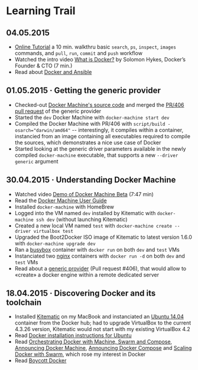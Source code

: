 # Learning Trail

## 04.05.2015

* [Online Tutorial](https://www.docker.com/tryit/) a 10 min. walkthru basic `search`, `ps`, `inspect`, `images` commands, and `pull`, `run`, `commit` and `push` workflow
* Watched the intro video [What is Docker?](https://youtu.be/ZzQfxoMFH0U) by Solomon Hykes, Docker’s Founder & CTO (7 min.)
* Read about [Docker and Ansible](http://www.ansible.com/docker)

## 01.05.2015 · Getting the generic provider

* Checked-out [Docker Machine's source code](https://github.com/docker/machine) and merged the [PR/406 pull request](https://github.com/docker/machine/pull/406) of the generic provider
* Started the `dev` Docker Machine with `docker-machine start dev`
* Compiled the Docker Machine with PR/406 with `script/build -osarch="darwin/amd64"` -- interestingly, it compiles within a container, instancied from an image containing all executables required to compile the sources, which demonstrates a nice use case of Docker
* Started looking at the generic driver parameters available in the newly compiled `docker-machine` executable, that supports a new `--driver generic` argument

## 30.04.2015 · Understanding Docker Machine

* Watched video [Demo of Docker Machine Beta](https://www.youtube.com/watch?v=ePwmiS7GAxQ) (7:47 min)
* Read the [Docker Machine User Guide](https://docs.docker.com/machine/)
* Installed `docker-machine` with HomeBrew
* Logged into the VM named `dev` installed by Kitematic with `docker-machine ssh dev` (without launching Kitematic)
* Created a new local VM named `test` with `docker-machine create --driver virtualbox test`
* Upgraded the Boot2Docker ISO image of Kitematic to latest version 1.6.0 with `docker-machine upgrade dev`
* Ran a [busybox](https://registry.hub.docker.com/_/busybox/) container with `docker run` on both `dev` and `test` VMs
* Instanciated two [nginx](https://registry.hub.docker.com/_/nginx/) containers with `docker run -d` on both `dev` and `test` VMs
* Read about a [generic provider](https://github.com/docker/machine/pull/406) (Pull request #406), that would allow to «create» a docker engine within a remote dedicated server

## 18.04.2015 · Discovering Docker and its toolchain

* Installed [Kitematic](https://kitematic.com/) on my MacBook and instanciated an [Ubuntu 14.04](https://registry.hub.docker.com/_/ubuntu/) container from the Docker hub; had to upgrade VirtualBox to the current 4.3.26 version, Kitematic would not start with my existing VirtualBox 4.2
* Read [Docker installation instructions for Ubuntu](http://docs.docker.com/installation/ubuntulinux/)
* Read [Orchestrating Docker with Machine, Swarm and Compose](http://blog.docker.com/2015/02/orchestrating-docker-with-machine-swarm-and-compose/), [Announcing Docker Machine](http://blog.docker.com/2015/02/announcing-docker-machine-beta/), [Announcing Docker Compose](http://blog.docker.com/2015/02/announcing-docker-compose/) and [Scaling Docker with Swarm](http://blog.docker.com/2015/02/scaling-docker-with-swarm/), which rose my interest in Docker
* Read [Boycott Docker](http://www.boycottdocker.org) 
